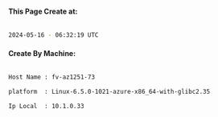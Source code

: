 
   
#### This Page Create at:

```bash

2024-05-16 - 06:32:19 UTC

```

#### Create By Machine:

```bash

Host Name : fv-az1251-73

platform  : Linux-6.5.0-1021-azure-x86_64-with-glibc2.35

Ip Local  : 10.1.0.33

```

